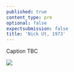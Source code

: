```yaml
---
published: true
content_type: pre
optional: false
expectsubmission: false
title: 'Nick Ut, 1973'
---
```


Caption TBC

<img src="https://talkingpictures.connectedacademy.io/course/content/media/large/week6-example2.jpg" data-4c="c9b1d65d-6a45-053a-f65f-363b78feb609">
<script type="text/json" data-4c-meta="c9b1d65d-6a45-053a-f65f-363b78feb609">
{"context":[{"credit":"Horst Faas","src":"https://www.worldpressphoto.org/sites/default/files/styles/gallery_main_image/public/1965007_0.jpg?itok=_SqYrPnY"},{"credit":"Hiromichi Mine","src":"https://www.worldpressphoto.org/sites/default/files/styles/large/public/1967003.jpg?itok=n2j542L-"},{"credit":"Kyoichi Sawada","src":"https://www.worldpressphoto.org/sites/default/files/styles/large/public/1966001.jpg?itok=D5WVj1rQ"},{"credit":"Marie Dorigny","src":"https://www.worldpressphoto.org/sites/default/files/styles/large/public/1990088DJ.jpg?itok=SR0F9NPu"},{"credit":"Don McCullin","src":"https://www.worldpressphoto.org/sites/default/files/styles/large/public/1972170IP.jpg?itok=aK9PVK4a"},{"credit":"Marie Dorigny","src":"https://www.worldpressphoto.org/sites/default/files/styles/large/public/1990088AJ.jpg?itok=YS2QOnId"}],"links":[{"title":"PHOTOGRAPHER WHO TOOK ICONIC VIETNAM PHOTO LOOKS BACK, 40 YEARS AFTER THE WAR ENDED","url":"https://www.vanityfair.com/news/2015/04/vietnam-war-napalm-girl-photo-today"},{"title":"How the Photo 'Napalm Girl' Changed the Vietnam War","url":"https://www.nbcnews.com/video/how-nick-ut-s-photo-napalm-girl-changed-the-vietnam-war-908256835749"},{"title":"Nick Ut, AP photographer behind ‘Napalm Girl,’ to retire","url":"https://www.apnews.com/1bc4725ece764fcab754a99b030f0397"}],"backStory":{"text":"On June 8, 1972, Associated Press photographer Nick Ut was outside Trang Bang, about 25 miles northwest of Saigon, when the South Vietnamese air force mistakenly dropped a load of napalm on the village. As the Vietnamese photographer took pictures of the carnage, he saw a group of children and soldiers along with a screaming naked girl running up the highway toward him. Ut wondered, Why doesn’t she have clothes? He then realized that she had been hit by napalm. “I took a lot of water and poured it on her body. She was screaming, ‘Too hot! Too hot!’” Ut took Kim Phuc to a hospital, where he learned that she might not survive the third-degree burns covering 30 percent of her body. So with the help of colleagues he got her transferred to an American facility for treatment that saved her life. Ut’s photo of the raw impact of conflict underscored that the war was doing more harm than good. It also sparked newsroom debates about running a photo with nudity, pushing many publications, including the New York Times, to override their policies. The photo quickly became a cultural shorthand for the atrocities of the Vietnam War and joined Malcolm Browne’s Burning Monk and Eddie Adams’ Saigon Execution as defining images of that brutal conflict. When President Richard Nixon wondered if the photo was fake, Ut commented, “The horror of the Vietnam War recorded by me did not have to be fixed.” In 1973 the Pulitzer committee agreed and awarded him its prize. That same year, America’s involvement in the war ended.","author":"Nick Ut","publication":"Time Magazine","publicationUrl":"https://www.worldpressphoto.org/collection/photo/1973/world-press-photo-year/nick-ut","date":"June 8, 1972"},"creativeCommons":{"credit":"Nick Ut","year":"1972","copyright":"All rights reserved","codeOfEthics":"Photojournalist","description":"Phan Thi Kim Phuc (center) flees with other children after South Vietnamese planes mistakenly dropped napalm on South Vietnamese troops and civilians."}}
</script>
